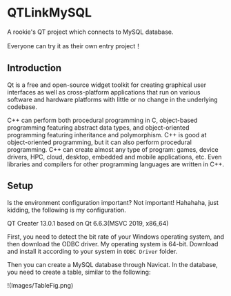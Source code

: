 # QTLinkMySQL
A rookie's QT project which connects to MySQL database.

Everyone can try it as their own entry project！

## Introduction
Qt is a free and open-source widget toolkit for creating graphical user interfaces as well as cross-platform applications that run on various software and hardware platforms with little or no change in the underlying codebase.

C++ can perform both procedural programming in C, object-based programming featuring abstract data types, and object-oriented programming featuring inheritance and polymorphism. C++ is good at object-oriented programming, but it can also perform procedural programming. C++ can create almost any type of program: games, device drivers, HPC, cloud, desktop, embedded and mobile applications, etc. Even libraries and compilers for other programming languages ​​are written in C++.

## Setup
Is the environment configuration important? Not important! Hahahaha, just kidding, the following is my configuration.

QT Creater 13.0.1 based on Qt 6.6.3(MSVC 2019, x86_64)

First, you need to detect the bit rate of your Windows operating system, and then download the ODBC driver. My operating system is 64-bit. Download and install it according to your system in `ODBC Driver` folder.

Then you can create a MySQL database through Navicat. In the database, you need to create a table, similar to the following:

!(Images/TableFig.png)

